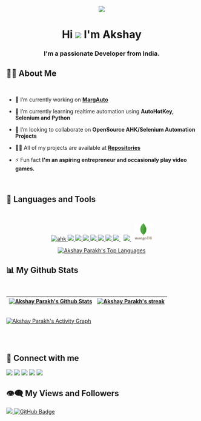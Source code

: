 <!--<a href="#"><img width="100%" height="auto" src="https://i.imgur.com/iXuL1HG.png" height="175px"/></a> -->
<!--<p align="center"> <a href="#"><img width="30%" height="auto" src="https://i.imgur.com/GXzGNib.png" height="175px"/></a></p> -->
<p align="center"> <a href="#"><img width="40%" height="auto" src="https://i.imgur.com/rCti8VE.png" height="175px"/></a></p>


<h1 align="center">Hi <img src="https://raw.githubusercontent.com/MartinHeinz/MartinHeinz/master/wave.gif" width="30px"> I'm Akshay</h1>
<h3 align="center">I'm a passionate Developer from India.</h3>


## 🙋‍♂️ About Me
<br/>

- 🔭 I’m currently working on **[MargAuto](https://github.com/AkshayCraZzY/MargAuto)**

- 🌱 I’m currently learning realtime automation using **AutoHotKey, Selenium and Python**

- 👯 I’m looking to collaborate on **OpenSource AHK/Selenium Automation Projects**

- 👨‍💻 All of my projects are available at **[Repositories](https://github.com/AkshayCraZzY?tab=repositories)**

- ⚡ Fun fact **I'm an aspiring entrepreneur and occasionaly play video games.**

<br/>

## 🚀 Languages and Tools
<br/>
<p align="center"> 
    <a href="https://www.autohotkey.com/" target="_blank"> <img src="https://avatars.githubusercontent.com/u/6153388?s=200&v=4" alt="ahk" width="40" height="40"/> </a>
    <a href="https://www.python.org" target="_blank"> <img src="https://img.icons8.com/color/48/000000/python.png"/> </a> 
    <a href="https://www.java.com" target="_blank"> <img src="https://img.icons8.com/color/48/000000/java-coffee-cup-logo.png"/> </a>
    <a href="https://developer.mozilla.org/en-US/docs/Web/JavaScript" target="_blank"> <img src="https://img.icons8.com/color/48/000000/javascript.png"/> </a> 
    <a href="https://www.w3.org/html/" target="_blank"> <img src="https://img.icons8.com/color/48/000000/html-5.png"/> </a> 
    <a href="https://www.w3schools.com/css/" target="_blank"> <img src="https://img.icons8.com/color/48/000000/css3.png"/> </a> 
    <a href="https://getbootstrap.com" target="_blank"> <img src="https://img.icons8.com/color/48/000000/bootstrap.png"/> </a> 
    <a style="padding-right:8px;" href="https://nodejs.org" target="_blank"> <img src="https://img.icons8.com/color/48/000000/nodejs.png"/> </a> 
    <a style="padding-right:8px;" href="https://www.mysql.com/" target="_blank"> <img src="https://img.icons8.com/fluent/50/000000/mysql-logo.png"/> </a>
    <a href="https://www.mongodb.com/" target="_blank"> <img src="https://raw.githubusercontent.com/devicons/devicon/master/icons/mongodb/mongodb-original-wordmark.svg" alt="mongodb" width="48" height="48"/> </a> 
</p>
<p align="center">
    <a href="https://github.com/AkshayCraZzY"><img alt="Akshay Parakh's Top Languages" src="https://github-readme-stats.vercel.app/api/top-langs/?username=akshaycrazzy&langs_count=8&count_private=true&layout=compact&theme=blue-green&hide_border=true&bg_color=0D1117" /></a>
    

</p>

## 📊 My Github Stats
<p align="center">
<br/>

| <a href="https://github.com/AkshayCraZzY"><img alt="Akshay Parakh's Github Stats" src="https://github-readme-stats.vercel.app/api?username=AkshayCraZzY&show_icons=true&count_private=true&theme=blue-green&hide_border=true&bg_color=0D1117" /></a> | <a href="https://github.com/AkshayCraZzY"><img title="Akshay Parakh" alt="Akshay Parakh's streak" src="https://github-readme-streak-stats.herokuapp.com?user=akshaycrazzy&theme=github-dark&hide_border=true&date_format=j%20M%5B%20Y%5D)"/></a> |
| ------------- | ------------- |
    
<br/>
    <a href="https://github.com/akshaycrazzy/"><img alt="Akshay Parakh's Activity Graph" src="https://activity-graph.herokuapp.com/graph?username=akshaycrazzy&hide_border=true&theme=gotham" /></a>
</p>

<br/>
<br/>

## 💬 Connect with me
<p align="left">
<a href = "mailto:akshayparakh98@gmail.com"><img src="https://img.icons8.com/fluent/48/000000/mail.png"/></a>
<a href = "https://www.linkedin.com/in/akshayparakh98/"><img src="https://img.icons8.com/fluent/48/000000/linkedin.png"/></a>
<a href = "https://twitter.com/akshayparakh98"><img src="https://img.icons8.com/fluent/48/000000/twitter.png"/></a>
<a href = "https://www.instagram.com/akki_parakh/"><img src="https://img.icons8.com/fluent/48/000000/instagram-new.png"/></a>
<a href = "https://www.youtube.com/crazzyak"><img src="https://img.icons8.com/color/48/000000/youtube-play.png"/></a>

</p>

## 👁‍🗨 My Views and Followers
<a href="https://github.com/akshaycrazzy/">
    <img src="https://komarev.com/ghpvc/?username=antonkomarev&color=brightgreen&style=flat-square">
</a>
<a href="https://github.com/akshaycrazzy?tab=followers"><img src="https://img.shields.io/github/followers/akshaycrazzy?label=Followers&style=social" alt="GitHub Badge"></a>
